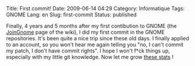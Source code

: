 Title: First commit!
Date: 2009-06-14 04:29
Category: Informatique
Tags: GNOME
Lang: en
Slug: first-commit
Status: published

Finally, 4 years and 5 months after my first contibution to GNOME (the [JoinGnome](http://live.gnome.org/action/recall/JoinGnome?action=recall&rev=1) page of the wiki), I did my first commit in the GNOME repositories. It's been quite a nice trip since these old days. I finally applied to an account, so you won't hear me again telling you "no, I can't commit my patch, I don't have commit rights". I hope I won't f\*ck things up, especially with my little git knowledge. Now let me grow [these stats](https://cia.vc/stats/author/liberforce) !
